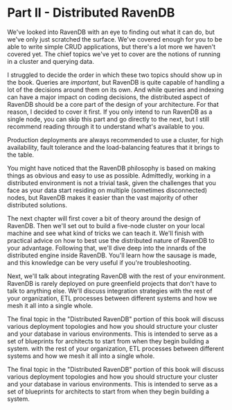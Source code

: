
# Part II - Distributed RavenDB

[Distributed RavenDB]: #distributed-ravendb

We've looked into RavenDB with an eye to finding out what it can do, but we've only just scratched the surface.
We've covered enough for you to be able to write simple CRUD applications, but there's a lot more we haven't covered yet. The 
chief topics we've yet to cover are the notions of running in a cluster and querying data.

I struggled to decide the order in which these two topics should show up in the book. Queries are _important_, but 
RavenDB is quite capable of handling a lot of the decisions around them on its own. And while queries and indexing can have a 
major impact on coding decisions, the distributed aspect of RavenDB should be a core part of the design of your 
architecture. For that reason, I decided to cover it first. If you only intend to run RavenDB as a single node, you can 
skip this part and go directly to the next, but I still recommend reading through it to understand what's available to you. 

Production deployments are always recommended to use a cluster, for high availability, fault tolerance and the load-balancing features that it brings to the table.

You might have noticed that the RavenDB philosophy is based on making things as obvious and easy to use as possible. Admittedly, working in a distributed environment is not a trivial task, given the challenges that you face as your
data start residing on multiple (sometimes disconnected) nodes, but RavenDB makes it easier than the vast majority of other 
distributed solutions.

The next chapter will first cover a bit of theory around the design of RavenDB. Then we'll set out to build a five-node cluster on your local machine and see what kind of tricks we can teach it. We'll finish with practical advice on how to best
use the distributed nature of RavenDB to your advantage. Following that, we'll dive deep into the innards of the 
distributed engine inside RavenDB. You'll learn how the sausage is made, and this knowledge can be very useful if you're 
troubleshooting.

Next, we'll talk about integrating RavenDB with the rest of your environment. RavenDB is rarely deployed on 
pure greenfield projects that don't have to talk to anything else. We'll discuss integration strategies with the rest
of your organization, ETL processes between different systems and how we mesh it all into a single whole.

The final topic in the "Distributed RavenDB" portion of this book will discuss various deployment topologies and how you 
should structure your cluster and your database in various environments. This is intended to serve as a set of blueprints 
for architects to start from when they begin building a system. with the rest
of your organization, ETL processes between different systems and how we mesh it all into a single whole.

The final topic in the "Distributed RavenDB" portion of this book will discuss various deployment topologies and how you 
should structure your cluster and your database in various environments. This is intended to serve as a set of blueprints 
for architects to start from when they begin building a system.